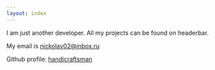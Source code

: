 ```yaml
---
layout: index
---
```


I am just another developer. All my projects can be found on headerbar.

My email is [nickolay02@inbox.ru](mailto:nickolay02@inbox.ru)

Github profile: [handicraftsman](https://github.com/handicraftsman/)
